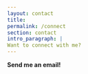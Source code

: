 ```yaml
---
layout: contact
title:
permalink: /connect
section: contact
intro_paragraph: |
Want to connect with me?
---
```


**Send me an email!**
